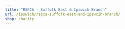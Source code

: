```yaml
---
title: "RSPCA - Suffolk East & Ipswcih Branch"
url: /ipswich/rspca-suffolk-east-and-ipswcih-branch/
shop: charity
---
```

